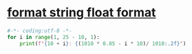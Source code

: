 
# [format string float format](https://stackoverflow.com/questions/45310254/fixed-digits-after-decimal-with-f-strings)
```py
#-*- coding:utf-8 -*-
for i in range(1, 25 - 10, 1):
    print(f"{10 + i}: {(1010 * 0.85 - i * 10)/ 1010:.2f}")
```
